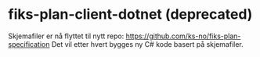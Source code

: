 # fiks-plan-client-dotnet (deprecated)

Skjemafiler er nå flyttet til nytt repo: https://github.com/ks-no/fiks-plan-specification
Det vil etter hvert bygges ny C# kode basert på skjemafiler.
